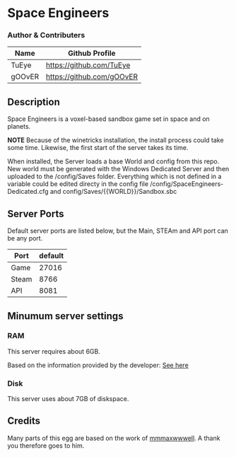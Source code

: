 # Space Engineers

### Author & Contributers
| Name        | Github Profile  |
| ------------- |-------------|
|   TuEye   | https://github.com/TuEye |
|   gOOvER   | https://github.com/gOOvER |


## Description
Space Engineers is a voxel-based sandbox game set in space and on planets.

**NOTE**
Because of the winetricks installation, the install process could take some time. Likewise, the first start of the server takes its time.

When installed, the Server loads a base World and config from this repo. New world must be generated with the Windows Dedicated Server and then uploaded to the /config/Saves folder.
Everything which is not defined in a variable could be edited directy in the config file /config/SpaceEngineers-Dedicated.cfg and config/Saves/{{WORLD}}/Sandbox.sbc

## Server Ports

Default server ports are listed below, but the Main, STEAm and API port can be any port. 

| Port  | default |
|-------|---------|
| Game  | 27016   |
| Steam | 8766    |
| API   | 8081    |

## Minumum server settings

### RAM

This server requires about 6GB.

Based on the information provided by the developer: [See here](https://www.spaceengineersgame.com/dedicated-servers/)

### Disk

This server uses about 7GB of diskspace.

## Credits

Many parts of this egg are based on the work of [mmmaxwwwell](https://github.com/mmmaxwwwell/space-engineers-dedicated-docker-linux). A thank you therefore goes to him.